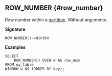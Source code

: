 
## ROW_NUMBER {#row_number}

Row number within a [partition](../../../syntax/window.md#partition). Without arguments.

**Signature**
```
ROW_NUMBER()->Uint64
```


**Examples**
```yql
SELECT
    ROW_NUMBER() OVER w AS row_num
FROM my_table
WINDOW w AS (ORDER BY key);
```
